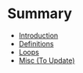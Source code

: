 # Summary

- [Introduction](./introduction.md)
- [Definitions](./definitions.md)
- [Loops](./loops.md)
- [Misc (To Update)](./misc.md)
